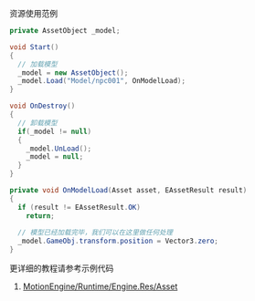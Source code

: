 
资源使用范例
```C#
private AssetObject _model;

void Start()
{
  // 加载模型
  _model = new AssetObject();
  _model.Load("Model/npc001", OnModelLoad);
}

void OnDestroy()
{
  // 卸载模型
  if(_model != null)
  {
    _model.UnLoad();
    _model = null;
  }
}

private void OnModelLoad(Asset asset, EAssetResult result)
{
  if (result != EAssetResult.OK)
    return;
  
  // 模型已经加载完毕，我们可以在这里做任何处理
  _model.GameObj.transform.position = Vector3.zero;
}
```

更详细的教程请参考示例代码
1. [MotionEngine/Runtime/Engine.Res/Asset](https://github.com/gmhevinci/MotionFramework/blob/master/Assets/MotionEngine/Runtime/Engine.Res/Asset)
